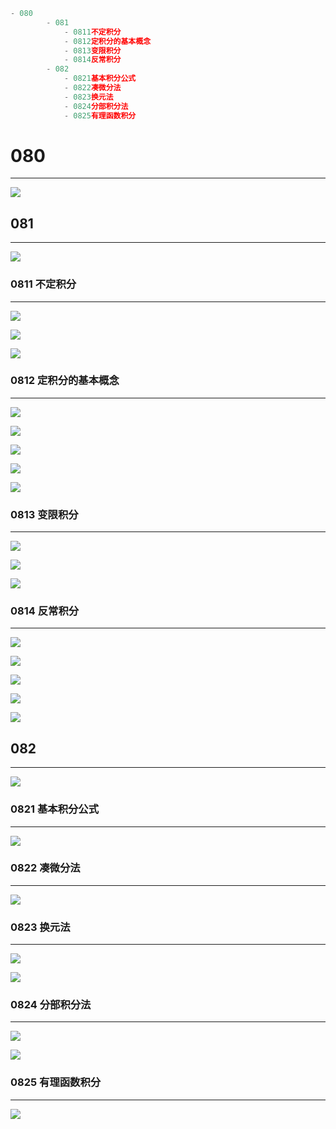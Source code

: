 ```javascript
- 080
		- 081
			- 0811不定积分
			- 0812定积分的基本概念
			- 0813变限积分
			- 0814反常积分
		- 082
			- 0821基本积分公式
			- 0822凑微分法
			- 0823换元法
			- 0824分部积分法
			- 0825有理函数积分
```

# 080

---

![](https://bu.dusays.com/2023/09/13/650135481c1de.png)

## 081

---

![](https://bu.dusays.com/2023/09/13/65013564cc391.png)

### 0811 不定积分

---

![](https://bu.dusays.com/2023/09/13/6501356616e3c.png)

![](https://bu.dusays.com/2023/09/13/65013567357ec.png)

![](https://bu.dusays.com/2023/09/13/650135688858a.png)

### 0812 定积分的基本概念

---

![](https://bu.dusays.com/2023/09/13/65013569dccc3.png)

![](https://bu.dusays.com/2023/09/13/6501356b0891f.png)

![](https://bu.dusays.com/2023/09/13/6501356c3581f.png)

![](https://bu.dusays.com/2023/09/13/6501356d8de9a.png)

![](https://bu.dusays.com/2023/09/13/6501356f1121b.png)

### 0813 变限积分

---

![](https://bu.dusays.com/2023/09/13/6501357056e6e.png)

![](https://bu.dusays.com/2023/09/13/6501359950822.png)

![](https://bu.dusays.com/2023/09/13/6501359a9505a.png)

### 0814 反常积分

---

![](https://bu.dusays.com/2023/09/13/6501359bf00b5.png)

![](https://bu.dusays.com/2023/09/13/6501359da364c.png)

![](https://bu.dusays.com/2023/09/13/6501359f11f33.png)

![](https://bu.dusays.com/2023/09/13/650135a0836f6.png)

![](https://bu.dusays.com/2023/09/13/650135a1b116b.png)

## 082

---

![](https://bu.dusays.com/2023/09/13/650135a2bc620.png)

### 0821 基本积分公式

---

![](https://bu.dusays.com/2023/09/13/650135a464c33.png)

### 0822 凑微分法

---

![](https://bu.dusays.com/2023/09/13/650135a5b5af4.png)

### 0823 换元法

---

![](https://bu.dusays.com/2023/09/13/650135c5cfa68.png)

![](https://bu.dusays.com/2023/09/13/650135c75c7dd.png)

### 0824 分部积分法

---

![](https://bu.dusays.com/2023/09/13/650135c929715.png)

![](https://bu.dusays.com/2023/09/13/650135ca3c498.png)

### 0825 有理函数积分

---

![](https://bu.dusays.com/2023/09/13/650135cb8b7f7.png)
